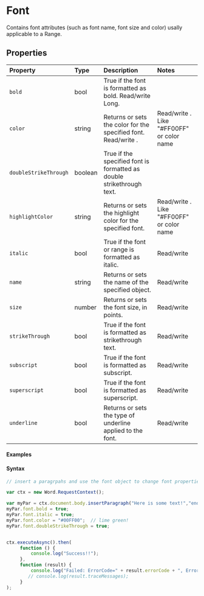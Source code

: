 # Font

Contains font attributes (such as font name, font size and color) usally applicable to a Range.

## Properties

| Property         | Type    |Description|Notes |
|:-----------------|:--------|:----------|:-----|
|`bold`| bool  | True if the font is formatted as bold. Read/write Long.| |
|`color`| string  | Returns or sets the color for the specified font. Read/write . |  Read/write .  Like "#FF00FF" or color name |
|`doubleStrikeThrough`| boolean  |True if the specified font is formatted as double strikethrough text.| |
|`highlightColor`| string  | Returns or sets the highlight color for the specified font. | Read/write .  Like "#FF00FF" or color name  |
|`italic`| bool  | True if the font or range is formatted as italic.  | Read/write |
|`name`| string  | Returns or sets the name of the specified object.  |Read/write |
|`size`| number  | Returns or sets the font size, in points.| Read/write|
|`strikeThrough`| bool  | True if the font is formatted as strikethrough text.|Read/write |
|`subscript`| bool  |True if the font is formatted as subscript. | Read/write |
|`superscript`| bool  | True if the font is formatted as superscript. | Read/write|
|`underline`|  bool  | Returns or sets the type of underline applied to the font. |Read/write |



#### Examples

#### Syntax
```js
// insert a paragrpahs and use the font object to change font properties

var ctx = new Word.RequestContext();

var myPar = ctx.document.body.insertParagraph("Here is some text!","end");
myPar.font.bold = true;
myPar.font.italic = true;
myPar.font.color = "#00FF00";  // lime green!
myPar.font.doubleStrikeThrough = true;


ctx.executeAsync().then(
	 function () {
		 console.log("Success!!");
	 },
	 function (result) {
		 console.log("Failed: ErrorCode=" + result.errorCode + ", ErrorMessage=" + result.errorMessage);
		// console.log(result.traceMessages);
	 }
);

```



